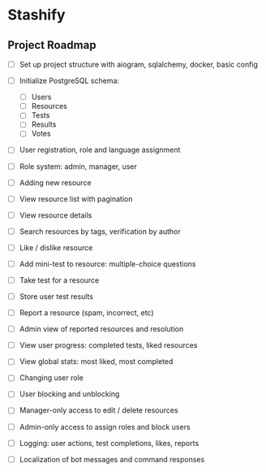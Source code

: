 # Stashify

## Project Roadmap

- [ ] Set up project structure with aiogram, sqlalchemy, docker, basic config
- [ ] Initialize PostgreSQL schema: 
	- [ ] Users
	- [ ] Resources
	- [ ] Tests
	- [ ] Results
	- [ ] Votes

- [ ] User registration, role and language assignment 
- [ ] Role system: admin, manager, user 

- [ ] Adding new resource
- [ ] View resource list with pagination
- [ ] View resource details
- [ ] Search resources by tags, verification by author
- [ ] Like / dislike resource

- [ ] Add mini-test to resource: multiple-choice questions
- [ ] Take test for a resource
- [ ] Store user test results

- [ ] Report a resource (spam, incorrect, etc)
- [ ] Admin view of reported resources and resolution

- [ ] View user progress: completed tests, liked resources
- [ ] View global stats: most liked, most completed

- [ ] Changing user role
- [ ] User blocking and unblocking 

- [ ] Manager-only access to edit / delete resources
- [ ] Admin-only access to assign roles and block users

- [ ] Logging: user actions, test completions, likes, reports

- [ ] Localization of bot messages and command responses

